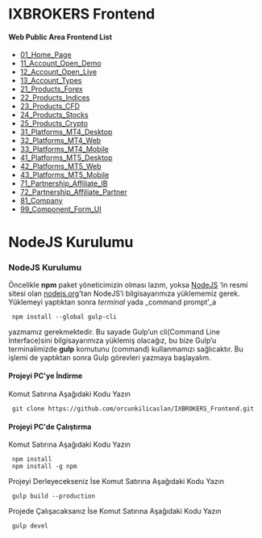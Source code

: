 # IXBROKERS Frontend

#### Web Public Area Frontend List
 - [01_Home_Page](https://orcunkilicaslan.github.io/IXBROKERS_Frontend/01_Home_Page.html)
 - [11_Account_Open_Demo](https://orcunkilicaslan.github.io/IXBROKERS_Frontend/11_Account_Open_Demo.html)
 - [12_Account_Open_Live](https://orcunkilicaslan.github.io/IXBROKERS_Frontend/12_Account_Open_Live.html)
 - [13_Account_Types](https://orcunkilicaslan.github.io/IXBROKERS_Frontend/13_Account_Types.html)
 - [21_Products_Forex](https://orcunkilicaslan.github.io/IXBROKERS_Frontend/21_Products_Forex.html)
 - [22_Products_Indices](https://orcunkilicaslan.github.io/IXBROKERS_Frontend/22_Products_Indices.html)
 - [23_Products_CFD](https://orcunkilicaslan.github.io/IXBROKERS_Frontend/23_Products_CFD.html)
 - [24_Products_Stocks](https://orcunkilicaslan.github.io/IXBROKERS_Frontend/24_Products_Stocks.html)
 - [25_Products_Crypto](https://orcunkilicaslan.github.io/IXBROKERS_Frontend/25_Products_Crypto.html)
 - [31_Platforms_MT4_Desktop](https://orcunkilicaslan.github.io/IXBROKERS_Frontend/31_Platforms_MT4_Desktop.html)
 - [32_Platforms_MT4_Web](https://orcunkilicaslan.github.io/IXBROKERS_Frontend/32_Platforms_MT4_Web.html)
 - [33_Platforms_MT4_Mobile](https://orcunkilicaslan.github.io/IXBROKERS_Frontend/33_Platforms_MT4_Mobile.html)
 - [41_Platforms_MT5_Desktop](https://orcunkilicaslan.github.io/IXBROKERS_Frontend/41_Platforms_MT5_Desktop.html)
 - [42_Platforms_MT5_Web](https://orcunkilicaslan.github.io/IXBROKERS_Frontend/42_Platforms_MT5_Web.html)
 - [43_Platforms_MT5_Mobile](https://orcunkilicaslan.github.io/IXBROKERS_Frontend/43_Platforms_MT5_Mobile.html)
 - [71_Partnership_Affiliate_IB](https://orcunkilicaslan.github.io/IXBROKERS_Frontend/71_Partnership_Affiliate_IB.html)
 - [72_Partnership_Affiliate_Partner](https://orcunkilicaslan.github.io/IXBROKERS_Frontend/72_Partnership_Affiliate_Partner.html)
 - [81_Company](https://orcunkilicaslan.github.io/IXBROKERS_Frontend/81_Company.html)
 - [99_Component_Form_UI](https://orcunkilicaslan.github.io/IXBROKERS_Frontend/99_Component_Form_UI.html)
   
   

# NodeJS Kurulumu
  
### NodeJS Kurulumu  
Öncelikle **npm** paket yöneticimizin olması lazım, yoksa [NodeJS](https://nodejs.org/) ‘in resmi sitesi olan [nodejs.org](https://nodejs.org/en/download/)’tan NodeJS’i bilgisayarımıza yüklememiz gerek.  Yüklemeyi yaptıktan sonra _terminal_ yada _command prompt’_a  
  
     npm install --global gulp-cli  

yazmamız gerekmektedir. Bu sayade Gulp’un cli(Command Line Interface)sini bilgisayarımıza yüklemiş olacağız, bu bize Gulp’u terminalimizde **gulp** komutunu (command) kullanmamızı sağlıcaktır. Bu işlemi de yaptıktan sonra Gulp görevleri yazmaya başlayalım.  
  
  
#### Projeyi PC'ye İndirme  
Komut Satırına Aşağıdaki Kodu Yazın  

     git clone https://github.com/orcunkilicaslan/IXBROKERS_Frontend.git  

#### Projeyi PC'de Çalıştırma  
Komut Satırına Aşağıdaki Kodu Yazın  

     npm install
     npm install -g npm  


Projeyi Derleyecekseniz İse Komut Satırına Aşağıdaki Kodu Yazın  

     gulp build --production

Projede Çalışacaksanız İse Komut Satırına Aşağıdaki Kodu Yazın  

     gulp devel  
